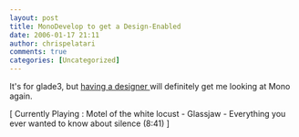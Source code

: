 ```yaml
---
layout: post
title: MonoDevelop to get a Design-Enabled
date: 2006-01-17 21:11
author: chrispelatari
comments: true
categories: [Uncategorized]
---
```


<p>It's for glade3, but <a href="http://primates.ximian.com/~lluis/blog/pivot/entry.php?id=47">having a 
designer </a>will definitely get me looking at Mono again. </p>
<p class="media">[ Currently Playing : Motel of the white locust - Glassjaw - 
Everything you ever wanted to know about silence (8:41) ]</p>
